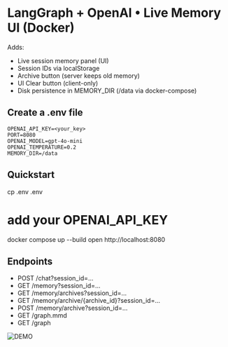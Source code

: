 # LangGraph + OpenAI • Live Memory UI (Docker)

Adds:
- Live session memory panel (UI)
- Session IDs via localStorage
- Archive button (server keeps old memory)
- UI Clear button (client-only)
- Disk persistence in MEMORY_DIR (/data via docker-compose)

## Create a .env file
```
OPENAI_API_KEY=<your_key>
PORT=8080
OPENAI_MODEL=gpt-4o-mini
OPENAI_TEMPERATURE=0.2
MEMORY_DIR=/data
```

## Quickstart
cp .env .env
# add your OPENAI_API_KEY
docker compose up --build
open http://localhost:8080

## Endpoints
- POST /chat?session_id=...
- GET  /memory?session_id=...
- GET  /memory/archives?session_id=...
- GET  /memory/archive/{archive_id}?session_id=...
- POST /memory/archive?session_id=...
- GET  /graph.mmd
- GET  /graph

![DEMO](demo.gif)